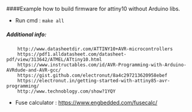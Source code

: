 ####Example how to build firmware for attiny10 without Arduino libs.

- Run cmd : `make all`

##### Additional info:

        http://www.datasheetdir.com/ATTINY10+AVR-microcontrollers
        https://pdf1.alldatasheet.com/datasheet-pdf/view/313642/ATMEL/ATtiny10.html
        https://www.instructables.com/id/AVR-Programming-with-Arduino-AVRdude-and-AVR-gcc/
        https://gist.github.com/electronut/8a4c297213620958ebef      
        https://electronut.in/getting-started-with-attiny85-avr-programming/ 
        http://www.technoblogy.com/show?1YQY
        
        
- Fuse calculator : https://www.engbedded.com/fusecalc/

